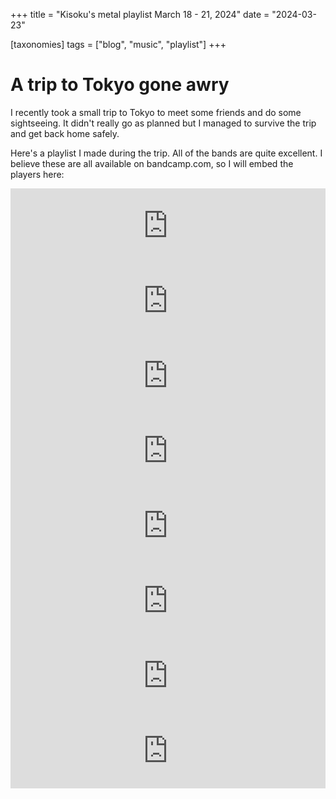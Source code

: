 +++
title = "Kisoku's metal playlist March 18 - 21, 2024"
date = "2024-03-23"

[taxonomies]
tags = ["blog", "music", "playlist"]
+++
# A trip to Tokyo gone awry

I recently took a small trip to Tokyo to meet some friends and do some sightseeing. It didn't really go as planned but I managed to survive the trip and get back home safely.

Here's a playlist I made during the trip. All of the bands are quite excellent. I believe these are all available on bandcamp.com, so I will embed the players here:

<iframe style="border: 0; width: 100%; height: 120px;" src="https://bandcamp.com/EmbeddedPlayer/album=1839830338/size=large/bgcol=ffffff/linkcol=0687f5/tracklist=false/artwork=small/transparent=true/" seamless><a href="https://rothadasdeathdoom.bandcamp.com/album/kop-r-hant-az-alvil-g-fel">Kopár hant... az alvilág felé by Rothadás</a></iframe>

<iframe style="border: 0; width: 100%; height: 120px;" src="https://bandcamp.com/EmbeddedPlayer/album=2747238867/size=large/bgcol=ffffff/linkcol=0687f5/tracklist=false/artwork=small/transparent=true/" seamless><a href="https://tombmold.bandcamp.com/album/cerulean-salvation">Cerulean Salvation by Tomb Mold</a></iframe>

<iframe style="border: 0; width: 100%; height: 120px;" src="https://bandcamp.com/EmbeddedPlayer/album=758269553/size=large/bgcol=ffffff/linkcol=0687f5/tracklist=false/artwork=small/transparent=true/" seamless><a href="https://vanum.bandcamp.com/album/ageless-fire-2">Ageless Fire by VANUM</a></iframe>

<iframe style="border: 0; width: 100%; height: 120px;" src="https://bandcamp.com/EmbeddedPlayer/album=136900385/size=large/bgcol=ffffff/linkcol=0687f5/tracklist=false/artwork=small/transparent=true/" seamless><a href="https://ashborer.bandcamp.com/album/the-irrepassable-gate">The Irrepassable Gate by Ash Borer</a></iframe>

<iframe style="border: 0; width: 100%; height: 120px;" src="https://bandcamp.com/EmbeddedPlayer/album=2891745840/size=large/bgcol=ffffff/linkcol=0687f5/tracklist=false/artwork=small/transparent=true/" seamless><a href="https://diskord.bandcamp.com/album/oscillations">Oscillations by Diskord</a></iframe>

<iframe style="border: 0; width: 100%; height: 120px;" src="https://bandcamp.com/EmbeddedPlayer/album=4193290152/size=large/bgcol=ffffff/linkcol=0687f5/tracklist=false/artwork=small/transparent=true/" seamless><a href="https://brii.bandcamp.com/album/sem-prop-sito">Sem Propósito by Bríi</a></iframe>

<iframe style="border: 0; width: 100%; height: 120px;" src="https://bandcamp.com/EmbeddedPlayer/album=2284634550/size=large/bgcol=ffffff/linkcol=0687f5/tracklist=false/artwork=small/transparent=true/" seamless><a href="https://listen.20buckspin.com/album/tide-turns-eternal">Tide Turns Eternal by Dream Unending</a></iframe>

<iframe style="border: 0; width: 100%; height: 120px;" src="https://bandcamp.com/EmbeddedPlayer/album=967256187/size=large/bgcol=ffffff/linkcol=0687f5/tracklist=false/artwork=small/transparent=true/" seamless><a href="https://ehecatl-ebbm.bandcamp.com/album/rites-of-ascension-phase-ii-2">Rites of Ascension_Phase: II by Ehecatl</a></iframe>
